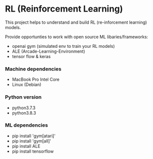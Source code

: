 # RL (Reinforcement Learning)

This project helps to understand and build RL (re-inforcement learning) models.

Provide opportunties to work with open source ML libaries/frameworks:
  - openai gym (simulated env to train your RL models)
  - ALE (Arcade-Learning-Environment)
  - tensor flow & keras


### Machine dependencies

- MacBook Pro Intel Core
- Linux (Debian) 

### Python version

- python3.7.3
- python3.8.3
 
### ML dependencies

- pip install 'gym[atari]'
- pip install 'gym[all]'
- pip install ALE 
- pip install tensorflow


